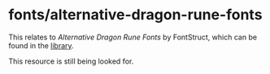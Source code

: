 # fonts/alternative-dragon-rune-fonts 

This relates to *Alternative Dragon Rune Fonts* by FontStruct, which can be found in the [library](../../library/library.json). 

This resource is still being looked for. 